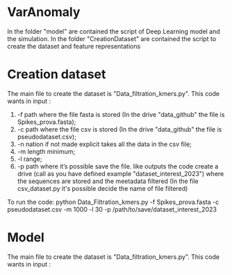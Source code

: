 # VarAnomaly
In the folder "model" are contained the script of Deep Learning model and the simulation. 
In the folder "CreationDataset" are contained the script to create the dataset and feature representations

# Creation dataset
The main file to create the dataset is "Data_filtration_kmers.py". This code wants in input : 
1. -f path where the file fasta is stored (In the drive "data_github" the file is Spikes_prova.fasta); 
2. -c path where the file csv is stored (In the drive "data_github" the file is pseudodataset.csv);
3. -n nation if not made explicit takes all the data in the csv file;
4. -m length minimum; 
5. -l range; 
6. -p path where it’s possible save the file.
like outputs the code create a drive (call as you have defined example "dataset_interest_2023") where the sequences are stored and the meetadata filtered (In the file csv_dataset.py it's possible decide the name of file filtered) 

To run the code:
python Data_Filtration_kmers.py -f Spikes_prova.fasta -c pseudodataset.csv -m 1000 -l 30 -p /path/to/save/dataset_interest_2023

# Model
The main file to create the dataset is "Data_filtration_kmers.py". This code wants in input : 





